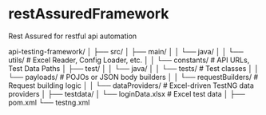 # restAssuredFramework
Rest Assured for restful api automation



api-testing-framework/
│
├── src/
│   ├── main/
│   │   └── java/
│   │       └── utils/              # Excel Reader, Config Loader, etc.
│   │       └── constants/          # API URLs, Test Data Paths
│   ├── test/
│   │   └── java/
│   │       └── tests/              # Test classes
│   │       └── payloads/           # POJOs or JSON body builders
│   │       └── requestBuilders/    # Request building logic
│   │       └── dataProviders/      # Excel-driven TestNG data providers
│
├── testdata/
│   └── loginData.xlsx              # Excel test data
│
├── pom.xml
└── testng.xml
